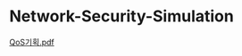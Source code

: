 # Network-Security-Simulation
[QoS기획.pdf](https://github.com/MainUps/Network-Security-Simulation/files/13541002/QoS.pdf)
